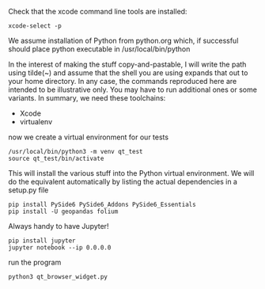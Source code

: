 Check that the xcode command line tools are installed:
```shell
xcode-select -p
```
We assume installation of Python from python.org which, if successful should place python executable in /usr/local/bin/python

In the interest of making the stuff copy-and-pastable, I will write the path using tilde(~) and assume that the shell you are using expands that out to your home directory. In any case, the commands reproduced here are intended to be illustrative only. You may have to run additional ones or some variants. In summary, we need these toolchains:
- Xcode
- virtualenv

now we  create a virtual environment for our tests
```shell
/usr/local/bin/python3 -m venv qt_test
source qt_test/bin/activate
```
This will install the various stuff into the Python virtual environment. We will do the equivalent automatically by listing the actual dependencies in a setup.py file

```shell
pip install PySide6 PySide6_Addons PySide6_Essentials
pip install -U geopandas folium
```

Always handy to have Jupyter!
```shell
pip install jupyter
jupyter notebook --ip 0.0.0.0
```
run the program
```shell
python3 qt_browser_widget.py
```

